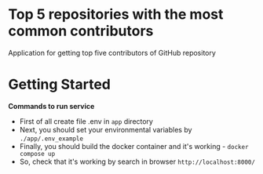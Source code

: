 # Top 5 repositories with the most common contributors
Application for getting top five contributors of GitHub repository

# Getting Started

**Commands to run service**

* First of all create file .env in ``app`` directory
* Next, you should set your environmental variables by ``./app/.env_example``
* Finally, you should build the docker container and it's working - ``docker compose up``
* So, check that it's working by search in browser ``http://localhost:8000/``
